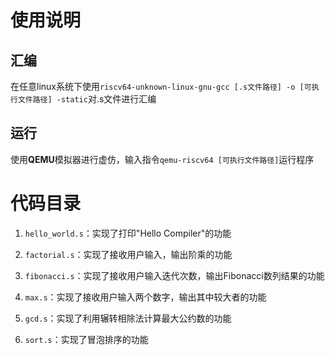 # 使用说明

## 汇编
在任意linux系统下使用`riscv64-unknown-linux-gnu-gcc [.s文件路径] -o [可执行文件路径] -static`对.s文件进行汇编

## 运行
使用**QEMU**模拟器进行虚仿，输入指令`qemu-riscv64 [可执行文件路径]`运行程序

# 代码目录
1. `hello_world.s`：实现了打印"Hello Compiler"的功能
2. `factorial.s`：实现了接收用户输入，输出阶乘的功能
3. `fibonacci.s`：实现了接收用户输入迭代次数，输出Fibonacci数列结果的功能

4. `max.s`：实现了接收用户输入两个数字，输出其中较大者的功能

5. `gcd.s`：实现了利用辗转相除法计算最大公约数的功能

6. `sort.s`：实现了冒泡排序的功能